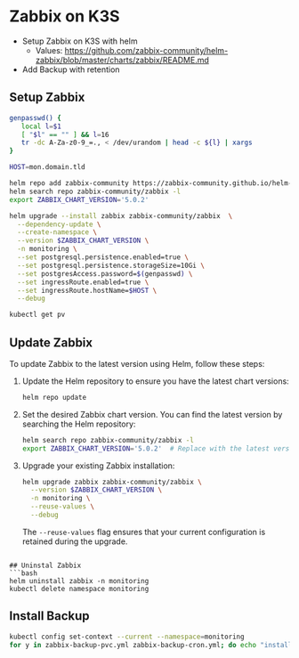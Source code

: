 # Zabbix on K3S
* Setup Zabbix on K3S with helm
  * Values: https://github.com/zabbix-community/helm-zabbix/blob/master/charts/zabbix/README.md
* Add Backup with retention


## Setup Zabbix
```bash
genpasswd() {
   local l=$1
   [ "$l" == "" ] && l=16
   tr -dc A-Za-z0-9_=., < /dev/urandom | head -c ${l} | xargs 
}

HOST=mon.domain.tld

helm repo add zabbix-community https://zabbix-community.github.io/helm-zabbix
helm search repo zabbix-community/zabbix -l
export ZABBIX_CHART_VERSION='5.0.2'

helm upgrade --install zabbix zabbix-community/zabbix  \
  --dependency-update \
  --create-namespace \
  --version $ZABBIX_CHART_VERSION \
  -n monitoring \
  --set postgresql.persistence.enabled=true \
  --set postgresql.persistence.storageSize=10Gi \
  --set postgresAccess.password=$(genpasswd) \
  --set ingressRoute.enabled=true \
  --set ingressRoute.hostName=$HOST \
  --debug

kubectl get pv
```
## Update Zabbix

To update Zabbix to the latest version using Helm, follow these steps:

1. Update the Helm repository to ensure you have the latest chart versions:

   ```bash
   helm repo update
   ```

2. Set the desired Zabbix chart version. You can find the latest version by searching the Helm repository:

   ```bash
   helm search repo zabbix-community/zabbix -l
   export ZABBIX_CHART_VERSION='5.0.2'  # Replace with the latest version
   ```

3. Upgrade your existing Zabbix installation:

   ```bash
   helm upgrade zabbix zabbix-community/zabbix \
     --version $ZABBIX_CHART_VERSION \
     -n monitoring \
     --reuse-values \
     --debug
   ```

   The `--reuse-values` flag ensures that your current configuration is retained during the upgrade.
```

## Uninstal Zabbix
```bash
helm uninstall zabbix -n monitoring
kubectl delete namespace monitoring
```

## Install Backup
```bash
kubectl config set-context --current --namespace=monitoring
for y in zabbix-backup-pvc.yml zabbix-backup-cron.yml; do echo "install $y"; kubectl apply -f $y; done
```

